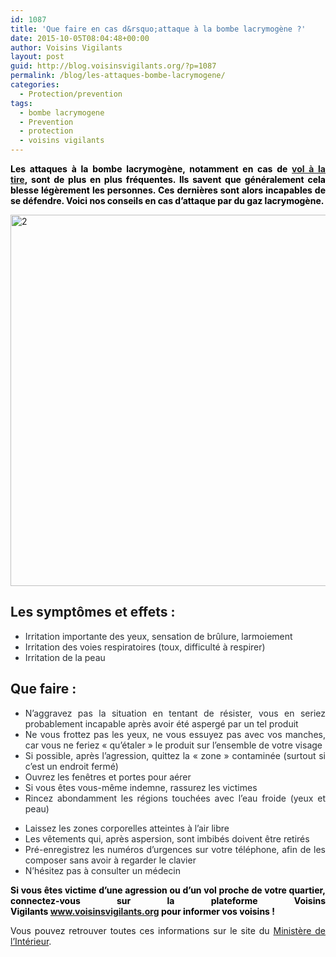 ```yaml
---
id: 1087
title: 'Que faire en cas d&rsquo;attaque à la bombe lacrymogène ?'
date: 2015-10-05T08:04:48+00:00
author: Voisins Vigilants
layout: post
guid: http://blog.voisinsvigilants.org/?p=1087
permalink: /blog/les-attaques-bombe-lacrymogene/
categories:
  - Protection/prevention
tags:
  - bombe lacrymogene
  - Prevention
  - protection
  - voisins vigilants
---
```

<p style="text-align: justify;">
  <span style="color: #000000;"><strong>Les attaques à la bombe lacrymogène, notamment en cas de <a href="http://blog.voisinsvigilants.org/securite/2015/09/14/attention-tentez-pas-les-voleurs-tire/">vol à la tire</a>, sont de plus en plus fréquentes. Ils savent que généralement cela blesse légèrement les personnes. Ces dernières sont alors incapables de se défendre. Voici nos conseils en cas d&rsquo;attaque par du gaz lacrymogène.</strong></span>
</p>

<p style="text-align: justify;">
  <a href="http://blog.voisinsvigilants.org/wp-content/uploads/2015/09/22.png"><img class="aligncenter  wp-image-1088" src="http://blog.voisinsvigilants.org/wp-content/uploads/2015/09/22.png" alt="2" width="874" height="594" /></a>
</p>

<h2 class="block-content-head" style="text-align: justify;">
  <strong>Les symptômes et effets : </strong>
</h2>

<ul class="liste-puces" style="text-align: justify;">
  <li style="color: #282d32;">
    Irritation importante des yeux, sensation de brûlure, larmoiement
  </li>
  <li style="color: #282d32;">
    Irritation des voies respiratoires (toux, difficulté à respirer)
  </li>
  <li style="color: #282d32;">
    Irritation de la peau
  </li>
</ul>

<h2 class="text-normal" style="text-align: justify;">
  <strong>Que faire :</strong>
</h2>

<ul class="liste-puces" style="text-align: justify;">
  <li style="color: #282d32;">
    N&rsquo;aggravez pas la situation en tentant de résister, vous en seriez probablement incapable après avoir été aspergé par un tel produit
  </li>
  <li style="color: #282d32;">
    Ne vous frottez pas les yeux, ne vous essuyez pas avec vos manches, car vous ne feriez &laquo;&nbsp;qu’étaler&nbsp;&raquo; le produit sur l&rsquo;ensemble de votre visage
  </li>
  <li style="color: #282d32;">
    Si possible, après l&rsquo;agression, quittez la « zone » contaminée (surtout si c&rsquo;est un endroit fermé)
  </li>
  <li style="color: #282d32;">
    Ouvrez les fenêtres et portes pour aérer
  </li>
  <li style="color: #282d32;">
    Si vous êtes vous-même indemne, rassurez les victimes
  </li>
  <li style="color: #282d32;">
    Rincez abondamment les régions touchées avec l’eau froide (yeux et peau)
  </li>
</ul>

<ul class="liste-puces" style="text-align: justify;">
  <li style="color: #282d32;">
    Laissez les zones corporelles atteintes à l&rsquo;air libre
  </li>
  <li style="color: #282d32;">
    Les vêtements qui, après aspersion, sont imbibés doivent être retirés
  </li>
  <li style="color: #282d32;">
    Pré-enregistrez les numéros d’urgences sur votre téléphone, afin de les composer sans avoir à regarder le clavier
  </li>
  <li style="color: #282d32;">
    N&rsquo;hésitez pas à consulter un médecin
  </li>
</ul>

<p style="text-align: justify;">
  <strong><span style="color: #000000;">Si vous êtes victime d&rsquo;une agression ou d&rsquo;un vol proche de votre quartier, connectez-vous sur la plateforme Voisins Vigilants</span> <a href="http://www.voisinsvigilants.org">www.voisinsvigilants.org</a> <span style="color: #000000;">pour informer vos voisins ! </span></strong>
</p>

<p style="text-align: justify;">
  Vous pouvez retrouver toutes ces informations sur le site du <a href="http://www.prefecturedepolice.interieur.gouv.fr/Cespplussur/Actualites/Securite/Les-attaques-a-la-Lacrymogene">Ministère de l&rsquo;Intérieur</a>.
</p>